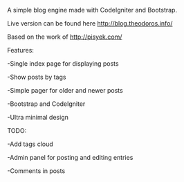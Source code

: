 A simple blog engine made with CodeIgniter and Bootstrap.

Live version can be found here http://blog.theodoros.info/ 

Based on the work of http://pisyek.com/

Features:

-Single index page for displaying posts

-Show posts by tags

-Simple pager for older and newer posts

-Bootstrap and CodeIgniter

-Ultra minimal design

TODO:

-Add tags cloud

-Admin panel for posting and editing entries

-Comments in posts
